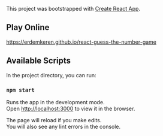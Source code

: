 This project was bootstrapped with [Create React App](https://github.com/facebook/create-react-app).

## Play Online

https://erdemkeren.github.io/react-guess-the-number-game

## Available Scripts

In the project directory, you can run:

### `npm start`

Runs the app in the development mode.<br>
Open [http://localhost:3000](http://localhost:3000) to view it in the browser.

The page will reload if you make edits.<br>
You will also see any lint errors in the console.
